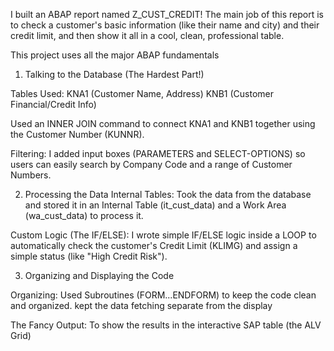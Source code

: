 I built an ABAP report named Z_CUST_CREDIT! The main job of this report is to check a customer's basic information (like their name and city) and their credit limit, and then show it all in a cool, clean, professional table.

This project uses all the major ABAP fundamentals 

1. Talking to the Database (The Hardest Part!)

Tables Used: 
KNA1 (Customer Name, Address)
KNB1 (Customer Financial/Credit Info)

Used an INNER JOIN command to connect KNA1 and KNB1 together using the Customer Number (KUNNR).

Filtering: I added input boxes (PARAMETERS and SELECT-OPTIONS) so users can easily search by Company Code and a range of Customer Numbers.

2. Processing the Data 
Internal Tables: Took the data from the database and stored it in an Internal Table (it_cust_data) and a Work Area (wa_cust_data) to process it.

Custom Logic (The IF/ELSE): I wrote simple IF/ELSE logic inside a LOOP to automatically check the customer's Credit Limit (KLIMG) and assign a simple status (like "High Credit Risk").

3. Organizing and Displaying the Code
   
Organizing: Used Subroutines (FORM...ENDFORM) to keep the code clean and organized.  kept the data fetching separate from the display

The Fancy Output: To show the results in the interactive SAP table (the ALV Grid)
